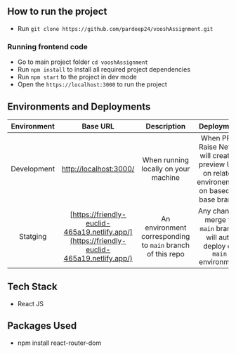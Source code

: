 
## How to run the project

- Run `git clone https://github.com/pardeep24/vooshAssignment.git`


### Running frontend code

- Go to main project folder `cd vooshAssignment`
- Run `npm install` to install all required project dependencies
- Run `npm start` to the project in dev mode
- Open the `https://localhost:3000` to run the project 

## Environments and Deployments

| Environment | Base URL | Description  | Deployment |
| :-------:   | :------: | :----------: | :--------: |
| Development | [http://localhost:3000/](http://localhost:3000) | When running locally on your machine  | When PR is Raise Netlify will create a preview URL on related environement on based on base branch  |
| Statging | [https://friendly-euclid-465a19.netlify.app/](https://friendly-euclid-465a19.netlify.app/) | An environment corresponding to `main` branch of this repo  |  Any changes merge to `main` branch will auto deploy on `main` environment |


## Tech Stack

- React JS

## Packages Used

- npm install react-router-dom

